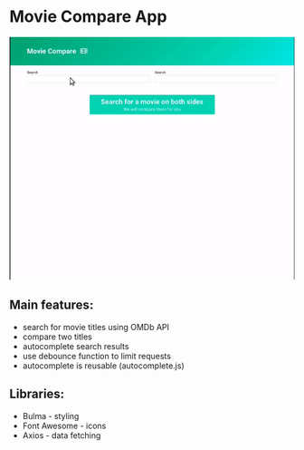 # Movie Compare App
![](movie-compare.gif)

## Main features:
- search for movie titles using OMDb API
- compare two titles
- autocomplete search results
- use debounce function to limit requests
- autocomplete is reusable (autocomplete.js)

## Libraries:
- Bulma - styling
- Font Awesome - icons
- Axios - data fetching